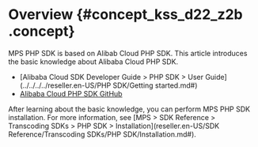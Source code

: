 # Overview {#concept_kss_d22_z2b .concept}

MPS PHP SDK is based on Alibab Cloud PHP SDK. This article introduces the basic knowledge about Alibaba Cloud PHP SDK.

-   [Alibaba Cloud SDK Developer Guide \> PHP SDK \> User Guide](../../../../reseller.en-US/PHP SDK/Getting started.md#)
-   [Alibaba Cloud PHP SDK GitHub](https://github.com/aliyun/aliyun-openapi-php-sdk)


After learning about the basic knowledge, you can perform MPS PHP SDK installation. For more information, see [MPS \> SDK Reference \> Transcoding SDKs \> PHP SDK \> Installation](reseller.en-US/SDK Reference/Transcoding SDKs/PHP SDK/Installation.md#).

